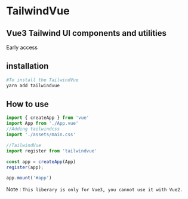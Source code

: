 # TailwindVue
## Vue3 Tailwind UI components and utilities

Early access

## installation  
```bash
#To install the TailwindVue
yarn add tailwindvue
```

## How to use
```javascript
import { createApp } from 'vue'
import App from './App.vue'
//Adding tailwindcss
import './assets/main.css'

//TailwindVue
import register from 'tailwindvue'

const app = createApp(App)
register(app);

app.mount('#app')
```


Note :
`This liberary is only for Vue3, you cannot use it with Vue2.`
